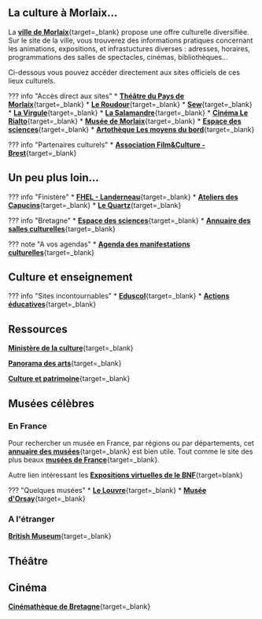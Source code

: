 ## La culture à Morlaix...

La [**ville de Morlaix**](https://www.ville.morlaix.fr/VIVRE-A-MORLAIX/Culture-Loisirs){target=_blank} propose une offre culturelle diversifiée. Sur le site de la ville, vous  trouverez des informations pratiques concernant les animations, expositions, et infrastuctures diverses : adresses, horaires, programmations des salles de spectacles, cinémas, bibliothèques...

Ci-dessous vous pouvez accéder directement aux sites officiels de ces lieux culturels.

??? info "Accès direct aux sites"
    * [**Théâtre du Pays de Morlaix**](https://www.theatre-du-pays-de-morlaix.fr/){target=_blank}
    * [**Le Roudour**](https://www.espace-roudour.com/){target=_blank}
    * [**Sew**](https://www.sew-morlaix.com/){target=_blank}
    * [**La Virgule**](https://www.ville.morlaix.fr/VIVRE-A-MORLAIX/Culture-Loisirs/La-Virgule){target=_blank}
    * [**La Salamandre**](https://cinemalasalamandre.fr/){target=_blank}
    * [**Cinéma Le Rialto**](https://www.allocine.fr/seance/salle_gen_csalle=P0357.html){target=_blank}
    * [**Musée de Morlaix**](https://musee.ville.morlaix.fr/){target=_blank}
    * [**Espace des sciences**](https://www.espace-sciences.org/morlaix){target=_blank}
    * [**Artothèque Les moyens du bord**](https://lesmoyensdubord.wordpress.com/){target=_blank}

??? info "Partenaires culturels"
    * [**Association Film&Culture - Brest**](https://www.film-et-culture.fr/){target=_blank}

    

## Un peu plus loin...

??? info "Finistère"
    * [**FHEL - Landerneau**](https://www.fonds-culturel-leclerc.fr/){target=_blank}
    * [**Ateliers des Capucins**](https://www.ateliersdescapucins.fr/fr){target=_blank}
    * [**Le Quartz**](https://www.lequartz.com/){target=_blank}
    
??? info "Bretagne"
    * [**Espace des sciences**](https://www.espace-sciences.org/){target=_blank}
    * [**Annuaire des salles culturelles**](https://www.spectable.com/bretagne/annuaire-culture/salles-spectacles/n_187-l_31.php){target=_blank}

??? note "A vos agendas"
    * [**Agenda des manifestations culturelles**](https://www.docpourdocs.fr/spip.php?article520){target=_blank}

## Culture et enseignement

??? info "Sites incontournables"
    * [**Eduscol**](https://eduscol.education.fr/2347/disciplines){target=_blank}
    * [**Actions éducatives**](https://eduscol.education.fr/100/je-mene-un-projet-avec-mes-eleves){target=_blank}




## Ressources

[**Ministère de la culture**](https://www.culture.gouv.fr/){target=_blank}

[**Panorama des arts**](https://panoramadelart.com/){target=_blank}

[**Culture et patrimoine**](https://www.cultureetpatrimoine.com/){target=_blank}

## Musées célèbres

### En France
Pour rechercher un musée en France, par régions ou par départements, cet [**annuaire des musées**](https://www.omusee.com/){target=_blank} est bien utile.
Tout comme le site des  plus beaux [**musées de France**](https://www.les-musees-de-france.fr/){target=_blank}.

Autre lien intéressant les [**Expositions virtuelles de le BNF**](http://expositions.bnf.fr/){target=blank}

??? "Quelques musées"
    * [**Le Louvre**](https://www.louvre.fr/visites-en-ligne){target=_blank}
    * [**Musée d'Orsay**](https://www.musee-orsay.fr/fr){target=_blank}


### A l'étranger
[**British Museum**](https://www.britishmuseum.org/){target=_blank}

## Théâtre

## Cinéma
[**Cinémathèque de Bretagne**](https://www.cinematheque-bretagne.bzh/){target=_blank}




